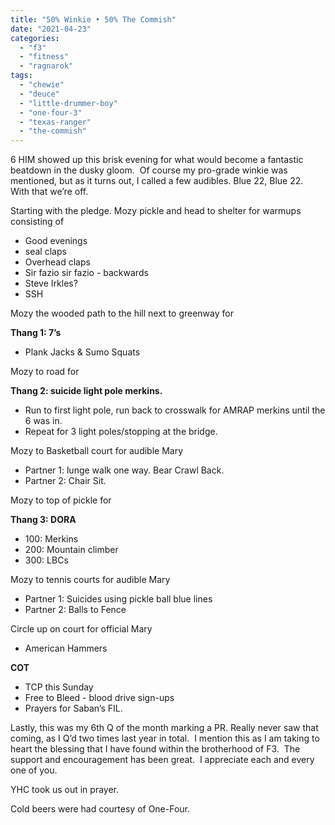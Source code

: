 ```yaml
---
title: "50% Winkie • 50% The Commish"
date: "2021-04-23"
categories: 
  - "f3"
  - "fitness"
  - "ragnarok"
tags: 
  - "chewie"
  - "deuce"
  - "little-drummer-boy"
  - "one-four-3"
  - "texas-ranger"
  - "the-commish"
---
```


6 HIM showed up this brisk evening for what would become a fantastic beatdown in the dusky gloom.  Of course my pro-grade winkie was mentioned, but as it turns out, I called a few audibles. Blue 22, Blue 22.  With that we’re off. 

Starting with the pledge. Mozy pickle and head to shelter for warmups consisting of 

- Good evenings
- seal claps
- Overhead claps
- Sir fazio sir fazio - backwards
- Steve Irkles?
- SSH

Mozy the wooded path to the hill next to greenway for 

**Thang 1: 7’s** 

- Plank Jacks & Sumo Squats

Mozy to road for 

**Thang 2: suicide light pole merkins.** 

- Run to first light pole, run back to crosswalk for AMRAP merkins until the 6 was in. 
- Repeat for 3 light poles/stopping at the bridge.  

Mozy to Basketball court for audible Mary

- Partner 1: lunge walk one way. Bear Crawl Back.
- Partner 2: Chair Sit.

Mozy to top of pickle for 

**Thang 3: DORA**

- 100: Merkins
- 200: Mountain climber
- 300: LBCs

Mozy to tennis courts for audible Mary

- Partner 1: Suicides using pickle ball blue lines
- Partner 2: Balls to Fence 

Circle up on court for official Mary

- American Hammers

**COT**

- TCP this Sunday
- Free to Bleed - blood drive sign-ups
- Prayers for Saban’s FIL. 

Lastly, this was my 6th Q of the month marking a PR. Really never saw that coming, as I Q’d two times last year in total.  I mention this as I am taking to heart the blessing that I have found within the brotherhood of F3.  The support and encouragement has been great.  I appreciate each and every one of you.  

YHC took us out in prayer. 

Cold beers were had courtesy of One-Four.
